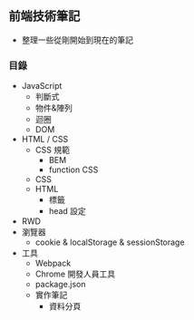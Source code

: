 ## 前端技術筆記
* 整理一些從剛開始到現在的筆記
### 目錄
* JavaScript
  * 判斷式
  * 物件&陣列
  * 迴圈
  * DOM
* HTML / CSS
  * CSS 規範
    * BEM
    * function CSS
  * CSS
  * HTML
    * 標籤
    * head 設定
* RWD
* 瀏覽器
  * cookie & localStorage & sessionStorage
* 工具
  * Webpack
  * Chrome 開發人員工具
  * package.json
  * 實作筆記
    * 資料分頁